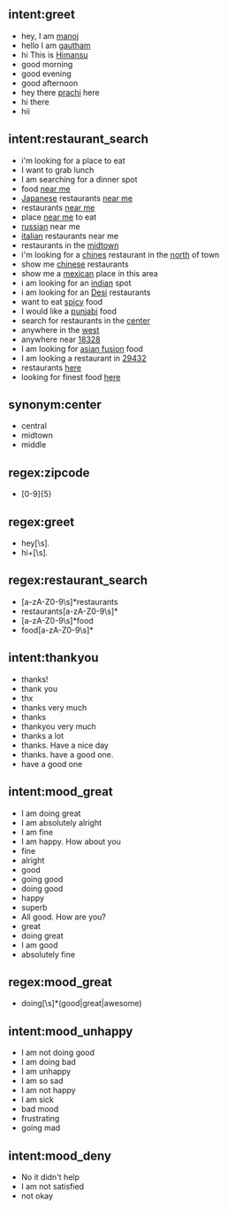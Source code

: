 ## intent:greet
- hey, I am [manoj](Person)
- hello I am [gautham](Person)
- hi This is [Himansu](Person)
- good morning
- good evening
- good afternoon
- hey there [prachi](Person) here
- hi there
- hii

## intent:restaurant_search
- i'm looking for a place to eat
- I want to grab lunch 
- I am searching for a dinner spot
- food [near me](location)
- [Japanese](cuisine) restaurants [near me](location:here)
- restaurants [near me](location)
- place [near me](location) to eat
- [russian](cuisine) near me
- [italian](cuisine) restaurants near me
- restaurants in the [midtown](location)
- i'm looking for a [chines](cuisine:chinese) restaurant in the [north](location) of town
- show me [chinese](cuisine) restaurants
- show me a [mexican](cuisine) place in this area
- i am looking for an [indian](cuisine) spot
- i am looking for an [Desi](cuisine:indian) restaurants
- want to eat [spicy](cuisine:indian) food
- I would like a [punjabi](cuisine:indian) food
- search for restaurants in the [center](location)
- anywhere in the [west](location)
- anywhere near [18328](zipcode)
- I am looking for [asian fusion](cuisine) food
- I am looking a restaurant in [29432](zipcode)
- restaurants [here](location)
- looking for finest food [here](location)

## synonym:center
- central
- midtown
- middle

## regex:zipcode
- [0-9]{5}

## regex:greet
- hey[\s]*.*
- hi+[\s]*.*

## regex:restaurant_search
- [a-zA-Z0-9\s]*restaurants 
- restaurants[a-zA-Z0-9\s]*
- [a-zA-Z0-9\s]*food
- food[a-zA-Z0-9\s]*

## intent:thankyou
- thanks!
- thank you
- thx
- thanks very much
- thanks
- thankyou very much
- thanks a lot
- thanks. Have a nice day
- thanks. have a good one.
- have a good one

## intent:mood_great
- I am doing great
- I am absolutely alright
- I am fine
- I am happy. How about you
- fine
- alright
- good
- going good
- doing good
- happy
- superb
- All good. How are you?
- great
- doing great
- I am good
- absolutely fine

## regex:mood_great
- doing[\s]*(good|great|awesome)

## intent:mood_unhappy
- I am not doing good
- I am doing bad
- I am unhappy
- I am so sad
- I am not happy
- I am sick
- bad mood
- frustrating
- going mad

## intent:mood_deny
- No it didn't help
- I am not satisfied
- not okay

